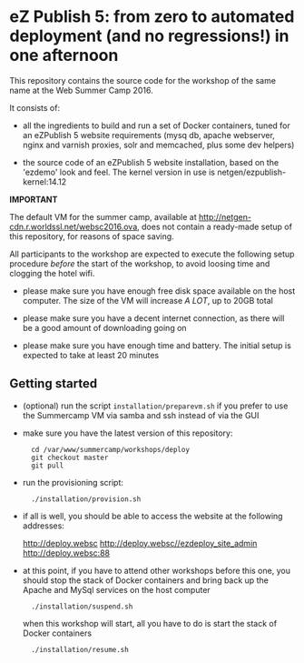 eZ Publish 5: from zero to automated deployment (and no regressions!) in one afternoon
======================================================================================

This repository contains the source code for the workshop of the same name at the Web Summer Camp 2016.

It consists of:

- all the ingredients to build and run a set of Docker containers, tuned for an eZPublish 5 website requirements
   (mysq db, apache webserver, nginx and varnish proxies, solr and memcached, plus some dev helpers)

- the source code of an eZPublish 5 website installation, based on the 'ezdemo' look and feel. The kernel version
  in use is netgen/ezpublish-kernel:14.12


**IMPORTANT**

The default VM for the summer camp, available at http://netgen-cdn.r.worldssl.net/websc2016.ova, does not contain
a ready-made setup of this repository, for reasons of space saving.

All participants to the workshop are expected to execute the following setup procedure *before* the start of the
workshop, to avoid loosing time and clogging the hotel wifi.

- please make sure you have enough free disk space available on the host computer. The size of the VM will increase
  *A LOT*, up to 20GB total

- please make sure you have a decent internet connection, as there will be a good amount of downloading going on

- please make sure you have enough time and battery. The initial setup is expected to take at least 20 minutes


## Getting started

- (optional) run the script `installation/preparevm.sh` if you prefer to use the Summercamp VM via samba and ssh
  instead of via the GUI

- make sure you have the latest version of this repository:

        cd /var/www/summercamp/workshops/deploy
        git checkout master
        git pull

- run the provisioning script:

        ./installation/provision.sh

- if all is well, you should be able to access the website at the following addresses:

    http://deploy.websc
    http://deploy.websc//ezdeploy_site_admin
    http://deploy.websc:88

- at this point, if you have to attend other workshops before this one, you should stop the stack of Docker containers
  and bring back up the Apache and MySql services on the host computer

        ./installation/suspend.sh

  when this workshop will start, all you have to do is start the stack of Docker containers

        ./installation/resume.sh
